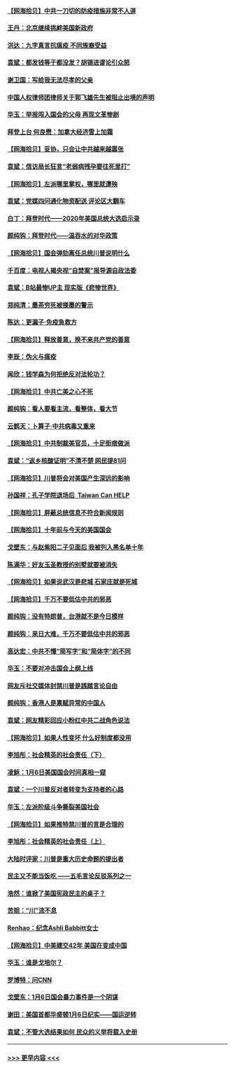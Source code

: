 #### [【网海拾贝】中共一刀切的防疫措施非常不人道](../pages/nsc993/n12724879.md?t=02011951) 
#### [王丹：北京继续挑衅美国新政府](../pages/nsc993/n12722456.md?t=02011951) 
#### [洪达：九字真言抗瘟疫 不同族裔受益](../pages/nsc993/n12722448.md?t=02011951) 
#### [袁斌：都发钱等于都没发？胡锡进谬论引众怒](../pages/nsc993/n12722393.md?t=02011951) 
#### [谢卫国：写给我无法尽孝的父亲](../pages/nsc993/n12720325.md?t=02011951) 
#### [中国人权律师团律师关于郭飞雄先生被阻止出境的声明](../pages/nsc993/n12720203.md?t=02011951) 
#### [华玉：举报闯入国会的父母 再现文革惨剧](../pages/nsc993/n12719070.md?t=02011951) 
#### [拜登上台 何良懋：加拿大经济雪上加霜](../pages/nsc993/n12718943.md?t=02011951) 
#### [【网海拾贝】妥协，只会让中共越来越嚣张](../pages/nsc993/n12717392.md?t=02011951) 
#### [袁斌：信访局长狂言“老弱病残孕要往死里打”](../pages/nsc993/n12717343.md?t=02011951) 
#### [【网海拾贝】左派哪里掌权，哪里就遭殃](../pages/nsc993/n12715009.md?t=02011951) 
#### [袁斌：党媒四问通化物资配送 评论区大翻车](../pages/nsc993/n12714950.md?t=02011951) 
#### [白丁：拜登时代——2020年美国总统大选启示录](../pages/nsc993/n12714920.md?t=02011951) 
#### [颜纯钩：拜登时代——温吞水的对华政策](../pages/nsc993/n12713245.md?t=02011951) 
#### [【网海拾贝】国会弹劾离任总统川普说明什么](../pages/nsc993/n12712816.md?t=02011951) 
#### [千百度：电视人揭央视“自焚案”报导源自政法委](../pages/nsc993/n12709760.md?t=02011951) 
#### [袁斌：B站最惨UP主 现实版《悲惨世界》](../pages/nsc993/n12709686.md?t=02011951) 
#### [郑纯清：墨茶穷死被搽墨的警示](../pages/nsc993/n12709262.md?t=02011951) 
#### [陈达：更漏子·免疫急救方](../pages/nsc993/n12709244.md?t=02011951) 
#### [【网海拾贝】释放善意，换不来共产党的善意](../pages/nsc993/n12708361.md?t=02011951) 
#### [李辰：伪火与瘟疫](../pages/nsc993/n12707981.md?t=02011951) 
#### [闻欣：钱学森为何拒绝反对法轮功？](../pages/nsc993/n12707407.md?t=02011951) 
#### [【网海拾贝】中共亡美之心不死](../pages/nsc993/n12707621.md?t=02011951) 
#### [颜纯钩：看人要看主流，看整体，看大节](../pages/nsc993/n12707536.md?t=02011951) 
#### [云鹤天：卜算子‧中共病毒又重来](../pages/nsc993/n12707408.md?t=02011951) 
#### [【网海拾贝】中共制裁美官员，十足街痞做派](../pages/nsc993/n12705115.md?t=02011951) 
#### [袁斌：“返乡核酸证明”不清不楚 网民提81问](../pages/nsc993/n12704982.md?t=02011951) 
#### [【网海拾贝】川普将会对美国产生深远的影响](../pages/nsc993/n12703045.md?t=02011951) 
#### [孙国祥：孔子学院退场后  Taiwan Can HELP](../pages/nsc993/n12702430.md?t=02011951) 
#### [【网海拾贝】屏蔽总统信息不符合新闻规则](../pages/nsc993/n12699998.md?t=02011951) 
#### [【网海拾贝】十年前与今天的美国国会](../pages/nsc993/n12696993.md?t=02011951) 
#### [戈壁东：与赵紫阳二子见面后 我被列入黑名单十年](../pages/nsc993/n12696215.md?t=02011951) 
#### [陈满华：好友玉圣教授的别墅就要被消失](../pages/nsc993/n12695411.md?t=02011951) 
#### [【网海拾贝】如果说武汉是悲城 石家庄就是死城](../pages/nsc993/n12694589.md?t=02011951) 
#### [【网海拾贝】千万不要低估中共的邪恶](../pages/nsc993/n12692771.md?t=02011951) 
#### [颜纯钩：没有特朗普，台港就不是今日模样](../pages/nsc993/n12692678.md?t=02011951) 
#### [颜纯钩：来日大难，千万不要低估中共的邪恶](../pages/nsc993/n12692080.md?t=02011951) 
#### [高达宏：中共不懂“简写字”和“简体字”的不同](../pages/nsc993/n12692068.md?t=02011951) 
#### [华玉：不要对冲击国会上纲上线](../pages/nsc993/n12689948.md?t=02011951) 
#### [网友斥社交媒体封禁川普是践踏言论自由](../pages/nsc993/n12687482.md?t=02011951) 
#### [颜纯钩：香港人是禀赋异常的中国人](../pages/nsc993/n12685142.md?t=02011951) 
#### [袁斌：网友精彩回应小粉红中共二战角色说法](../pages/nsc993/n12684994.md?t=02011951) 
#### [【网海拾贝】如果人性变坏 什么好制度都没用](../pages/nsc993/n12683000.md?t=02011951) 
#### [李旭彤：社会精英的社会责任（下）](../pages/nsc993/n12680604.md?t=02011951) 
#### [凌稣：1月6日美国国会时间真相一窥](../pages/nsc993/n12682780.md?t=02011951) 
#### [袁斌：一个川普反对者转变为支持者的心路](../pages/nsc993/n12682700.md?t=02011951) 
#### [华玉：左派阶级斗争撕裂美国社会](../pages/nsc993/n12681226.md?t=02011951) 
#### [【网海拾贝】如果推特禁川普的言是合理的](../pages/nsc993/n12681232.md?t=02011951) 
#### [李旭彤：社会精英的社会责任（上）](../pages/nsc993/n12680501.md?t=02011951) 
#### [大陆时评家：川普是重大历史命题的提出者](../pages/nsc993/n12679904.md?t=02011951) 
#### [民主又不能当饭吃 ——五毛言论反驳系列之一](../pages/nsc993/n12679877.md?t=02011951) 
#### [浩然：谁掀了美国宪政民主的桌子？](../pages/nsc993/n12679850.md?t=02011951) 
#### [苦胆：“川”流不息](../pages/nsc993/n12678388.md?t=02011951) 
#### [Renhao：纪念Ashli Babbitt女士](../pages/nsc993/n12678359.md?t=02011951) 
#### [【网海拾贝】中美建交42年 美国在变成中国](../pages/nsc993/n12678324.md?t=02011951) 
#### [华玉：谁是戈培尔？](../pages/nsc993/n12677515.md?t=02011951) 
#### [罗博特：问CNN](../pages/nsc993/n12677172.md?t=02011951) 
#### [戈壁东：1月6日国会暴力事件是一个阴谋](../pages/nsc993/n12674639.md?t=02011951) 
#### [谢田：美国首都华盛顿1月6日纪实——国运逆转](../pages/nsc993/n12673190.md?t=02011951) 
#### [袁斌：不管大选结果如何 民众的义举将载入史册](../pages/nsc993/n12672787.md?t=02011951) 

----
#### [ >>> 更早内容 <<< ](../indexes/nsc993-earlier.md)
